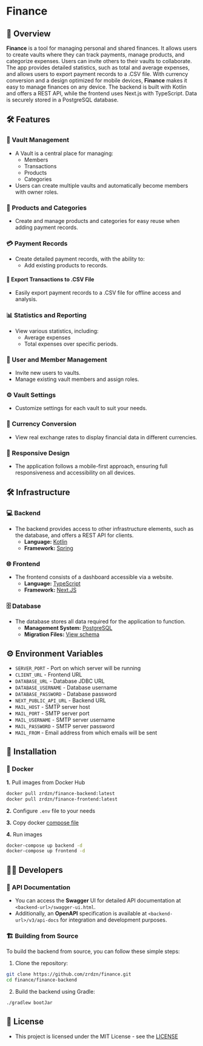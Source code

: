 # Finance
## 📖 Overview
**Finance** is a tool for managing personal and shared finances.
It allows users to create vaults where they can track payments, 
manage products, and categorize expenses.
Users can invite others to their vaults to collaborate.
The app provides detailed statistics, such as total and average expenses, 
and allows users to export payment records to a .CSV file.
With currency conversion and a design optimized for mobile devices,
**Finance** makes it easy to manage finances on any device.
The backend is built with Kotlin and offers a REST API, 
while the frontend uses Next.js with TypeScript.
Data is securely stored in a PostgreSQL database.
## 🛠️ Features

### 🔐 Vault Management
- A Vault is a central place for managing:
    - Members
    - Transactions
    - Products
    - Categories
- Users can create multiple vaults and automatically become members with owner roles.

### 🛒 Products and Categories
- Create and manage products and categories for easy reuse when adding payment records.

### 💳 Payment Records
- Create detailed payment records, with the ability to:
    - Add existing products to records.

#### 📝 Export Transactions to .CSV File
- Easily export payment records to a .CSV file for offline access and analysis.

### 📊 Statistics and Reporting
- View various statistics, including:
    - Average expenses
    - Total expenses over specific periods.

### 👥 User and Member Management
- Invite new users to vaults.
- Manage existing vault members and assign roles.

### ⚙️ Vault Settings
- Customize settings for each vault to suit your needs.

### 💱 Currency Conversion
- View real exchange rates to display financial data in different currencies.

### 📱 Responsive Design
- The application follows a mobile-first approach, ensuring full responsiveness and accessibility on all devices.
## 🛠️ Infrastructure
### 💻 Backend
- The backend provides access to other infrastructure elements, such as the database, and offers a REST API for clients.
  - **Language:** [Kotlin](https://kotlinlang.org/)
  - **Framework:** [Spring](https://spring.io/)
### 🌐 Frontend
- The frontend consists of a dashboard accessible via a website.
  - **Language:** [TypeScript](https://www.typescriptlang.org/)
  - **Framework:** [Next.JS](https://nextjs.org/)
### 🗄️ Database
- The database stores all data required for the application to function.
  - **Management System:** [PostgreSQL](https://www.postgresql.org/)
  - **Migration Files:** [View schema](https://github.com/zrdzn/finance/tree/main/finance-backend/src/main/resources/database)
## ⚙️ Environment Variables
- `SERVER_PORT` - Port on which server will be running
- `CLIENT_URL` - Frontend URL
- `DATABASE_URL` - Database JDBC URL
- `DATABASE_USERNAME` - Database username
- `DATABASE_PASSWORD` - Database password
- `NEXT_PUBLIC_API_URL` - Backend URL
- `MAIL_HOST` - SMTP server host
- `MAIL_PORT` - SMTP server port
- `MAIL_USERNAME` - SMTP server username
- `MAIL_PASSWORD` - SMTP server password
- `MAIL_FROM` - Email address from which emails will be sent
## 🚀 Installation
### 🐳 Docker
**1.** Pull images from Docker Hub
```bash
docker pull zrdzn/finance-backend:latest
docker pull zrdzn/finance-frontend:latest
```
**2.** Configure `.env` file to your needs

**3.** Copy docker [compose file](compose.yml)

**4.** Run images
```bash
docker-compose up backend -d
docker-compose up frontend -d
```
## 🧑‍💻 Developers
### 📜 API Documentation
- You can access the **Swagger** UI for detailed API documentation at `<backend-url>/swagger-ui.html`.
- Additionally, an **OpenAPI** specification is available at `<backend-url>/v3/api-docs` for integration and development purposes.
### 🏗️ Building from Source
To build the backend from source, you can follow these simple steps:

1. Clone the repository:
```bash
git clone https://github.com/zrdzn/finance.git
cd finance/finance-backend
```
2. Build the backend using Gradle:
```bash
./gradlew bootJar
```
## 📄 License
- This project is licensed under the MIT License - see the [LICENSE](LICENSE)

